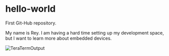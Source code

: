 # hello-world
First Git-Hub repository.

My name is Rey. I am having a hard time setting up my development space, but I 
want to learn more about embedded devices.

![TeraTermOutput](https://user-images.githubusercontent.com/92621042/137604355-2bfb2074-d726-4241-a50c-c7d84755b4ee.JPG)

